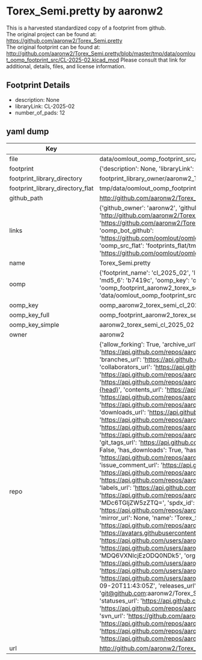 # Torex_Semi.pretty by aaronw2  
This is a harvested standardized copy of a footprint from github.  
The original project can be found at:  
https://github.com/aaronw2/Torex_Semi.pretty  
The original footprint can be found at:
http://github.com/aaronw2/Torex_Semi.pretty/blob/master/tmp/data/oomlout_oomp_footprint_src/CL-2025-02.kicad_mod
Please consult that link for additional, details, files, and license information.  
## Footprint Details
* description: None  
* libraryLink: CL-2025-02  
* number_of_pads: 12  
## yaml dump  
| Key | Value |  
| --- | --- |  
| file | data/oomlout_oomp_footprint_src/Torex_Semi.pretty/CL-2025-02.kicad_mod |  
| footprint | {'description': None, 'libraryLink': 'CL-2025-02', 'number_of_pads': 12} |  
| footprint_library_directory | footprint_library_owner/aaronw2_Torex_Semi.pretty |  
| footprint_library_directory_flat | tmp/data/oomlout_oomp_footprint_src/footprints_flat/aaronw2_torex_semi_cl_2025_02/working |  
| github_path | http://github.com/aaronw2/Torex_Semi.pretty/blob/master/tmp/data/oomlout_oomp_footprint_src/CL-2025-02.kicad_mod |  
| links | {'github_owner': 'aaronw2', 'github_repo_name': 'Torex_Semi.pretty', 'github_src': 'http://github.com/aaronw2/Torex_Semi.pretty/blob/master/tmp/data/oomlout_oomp_footprint_src/CL-2025-02.kicad_mod', 'github_src_repo': 'https://github.com/aaronw2/Torex_Semi.pretty', 'oomp_bot': 'tmp/data/oomlout_oomp_footprint_src/footprints/aaronw2_torex_semi_cl_2025_02/working', 'oomp_bot_github': 'https://github.com/oomlout/oomlout_oomp_footprint_bot/tree/main/tmp/data/oomlout_oomp_footprint_src/footprints/aaronw2_torex_semi_cl_2025_02/working', 'oomp_src_flat': 'footprints_flat/tmp/data/oomlout_oomp_footprint_src/footprints_flat/aaronw2_torex_semi_cl_2025_02/working', 'oomp_src_flat_github': 'https://github.com/oomlout/oomlout_oomp_footprint_src/tree/main/tmp/data/oomlout_oomp_footprint_src/footprints_flat/aaronw2_torex_semi_cl_2025_02/working'} |  
| name | Torex_Semi.pretty |  
| oomp | {'footprint_name': 'cl_2025_02', 'library_name': 'torex_semi', 'md5': 'b7419ce64d4829fedb21605cb5e62749', 'md5_10': 'b7419ce64d', 'md5_5': 'b7419', 'md5_6': 'b7419c', 'oomp_key': 'oomp_aaronw2_torex_semi_cl_2025_02', 'oomp_key_extra': 'oomp_footprint_aaronw2_torex_semi_cl_2025_02', 'oomp_key_full': 'oomp_footprint_aaronw2_torex_semi_cl_2025_02_b7419c', 'oomp_key_simple': 'aaronw2_torex_semi_cl_2025_02', 'original_filename': 'data/oomlout_oomp_footprint_src/Torex_Semi.pretty/CL-2025-02.kicad_mod', 'owner_name': 'aaronw2'} |  
| oomp_key | oomp_aaronw2_torex_semi_cl_2025_02 |  
| oomp_key_full | oomp_footprint_aaronw2_torex_semi_cl_2025_02 |  
| oomp_key_simple | aaronw2_torex_semi_cl_2025_02 |  
| owner | aaronw2 |  
| repo | {'allow_forking': True, 'archive_url': 'https://api.github.com/repos/aaronw2/Torex_Semi.pretty/{archive_format}{/ref}', 'archived': False, 'assignees_url': 'https://api.github.com/repos/aaronw2/Torex_Semi.pretty/assignees{/user}', 'blobs_url': 'https://api.github.com/repos/aaronw2/Torex_Semi.pretty/git/blobs{/sha}', 'branches_url': 'https://api.github.com/repos/aaronw2/Torex_Semi.pretty/branches{/branch}', 'clone_url': 'https://github.com/aaronw2/Torex_Semi.pretty.git', 'collaborators_url': 'https://api.github.com/repos/aaronw2/Torex_Semi.pretty/collaborators{/collaborator}', 'comments_url': 'https://api.github.com/repos/aaronw2/Torex_Semi.pretty/comments{/number}', 'commits_url': 'https://api.github.com/repos/aaronw2/Torex_Semi.pretty/commits{/sha}', 'compare_url': 'https://api.github.com/repos/aaronw2/Torex_Semi.pretty/compare/{base}...{head}', 'contents_url': 'https://api.github.com/repos/aaronw2/Torex_Semi.pretty/contents/{+path}', 'contributors_url': 'https://api.github.com/repos/aaronw2/Torex_Semi.pretty/contributors', 'created_at': '2018-09-05T06:53:51Z', 'default_branch': 'master', 'deployments_url': 'https://api.github.com/repos/aaronw2/Torex_Semi.pretty/deployments', 'description': 'Kicad 5 footprints for Torex Semiconductor', 'disabled': False, 'downloads_url': 'https://api.github.com/repos/aaronw2/Torex_Semi.pretty/downloads', 'events_url': 'https://api.github.com/repos/aaronw2/Torex_Semi.pretty/events', 'fork': False, 'forks': 0, 'forks_count': 0, 'forks_url': 'https://api.github.com/repos/aaronw2/Torex_Semi.pretty/forks', 'full_name': 'aaronw2/Torex_Semi.pretty', 'git_commits_url': 'https://api.github.com/repos/aaronw2/Torex_Semi.pretty/git/commits{/sha}', 'git_refs_url': 'https://api.github.com/repos/aaronw2/Torex_Semi.pretty/git/refs{/sha}', 'git_tags_url': 'https://api.github.com/repos/aaronw2/Torex_Semi.pretty/git/tags{/sha}', 'git_url': 'git://github.com/aaronw2/Torex_Semi.pretty.git', 'has_discussions': False, 'has_downloads': True, 'has_issues': True, 'has_pages': False, 'has_projects': True, 'has_wiki': True, 'homepage': None, 'hooks_url': 'https://api.github.com/repos/aaronw2/Torex_Semi.pretty/hooks', 'html_url': 'https://github.com/aaronw2/Torex_Semi.pretty', 'id': 147473459, 'is_template': False, 'issue_comment_url': 'https://api.github.com/repos/aaronw2/Torex_Semi.pretty/issues/comments{/number}', 'issue_events_url': 'https://api.github.com/repos/aaronw2/Torex_Semi.pretty/issues/events{/number}', 'issues_url': 'https://api.github.com/repos/aaronw2/Torex_Semi.pretty/issues{/number}', 'keys_url': 'https://api.github.com/repos/aaronw2/Torex_Semi.pretty/keys{/key_id}', 'labels_url': 'https://api.github.com/repos/aaronw2/Torex_Semi.pretty/labels{/name}', 'language': None, 'languages_url': 'https://api.github.com/repos/aaronw2/Torex_Semi.pretty/languages', 'license': {'key': 'bsd-2-clause', 'name': 'BSD 2-Clause "Simplified" License', 'node_id': 'MDc6TGljZW5zZTQ=', 'spdx_id': 'BSD-2-Clause', 'url': 'https://api.github.com/licenses/bsd-2-clause'}, 'merges_url': 'https://api.github.com/repos/aaronw2/Torex_Semi.pretty/merges', 'milestones_url': 'https://api.github.com/repos/aaronw2/Torex_Semi.pretty/milestones{/number}', 'mirror_url': None, 'name': 'Torex_Semi.pretty', 'network_count': 0, 'node_id': 'MDEwOlJlcG9zaXRvcnkxNDc0NzM0NTk=', 'notifications_url': 'https://api.github.com/repos/aaronw2/Torex_Semi.pretty/notifications{?since,all,participating}', 'open_issues': 0, 'open_issues_count': 0, 'owner': {'avatar_url': 'https://avatars.githubusercontent.com/u/13844499?v=4', 'events_url': 'https://api.github.com/users/aaronw2/events{/privacy}', 'followers_url': 'https://api.github.com/users/aaronw2/followers', 'following_url': 'https://api.github.com/users/aaronw2/following{/other_user}', 'gists_url': 'https://api.github.com/users/aaronw2/gists{/gist_id}', 'gravatar_id': '', 'html_url': 'https://github.com/aaronw2', 'id': 13844499, 'login': 'aaronw2', 'node_id': 'MDQ6VXNlcjEzODQ0NDk5', 'organizations_url': 'https://api.github.com/users/aaronw2/orgs', 'received_events_url': 'https://api.github.com/users/aaronw2/received_events', 'repos_url': 'https://api.github.com/users/aaronw2/repos', 'site_admin': False, 'starred_url': 'https://api.github.com/users/aaronw2/starred{/owner}{/repo}', 'subscriptions_url': 'https://api.github.com/users/aaronw2/subscriptions', 'type': 'User', 'url': 'https://api.github.com/users/aaronw2'}, 'private': False, 'pulls_url': 'https://api.github.com/repos/aaronw2/Torex_Semi.pretty/pulls{/number}', 'pushed_at': '2018-09-20T11:43:05Z', 'releases_url': 'https://api.github.com/repos/aaronw2/Torex_Semi.pretty/releases{/id}', 'size': 6, 'ssh_url': 'git@github.com:aaronw2/Torex_Semi.pretty.git', 'stargazers_count': 1, 'stargazers_url': 'https://api.github.com/repos/aaronw2/Torex_Semi.pretty/stargazers', 'statuses_url': 'https://api.github.com/repos/aaronw2/Torex_Semi.pretty/statuses/{sha}', 'subscribers_count': 2, 'subscribers_url': 'https://api.github.com/repos/aaronw2/Torex_Semi.pretty/subscribers', 'subscription_url': 'https://api.github.com/repos/aaronw2/Torex_Semi.pretty/subscription', 'svn_url': 'https://github.com/aaronw2/Torex_Semi.pretty', 'tags_url': 'https://api.github.com/repos/aaronw2/Torex_Semi.pretty/tags', 'teams_url': 'https://api.github.com/repos/aaronw2/Torex_Semi.pretty/teams', 'temp_clone_token': None, 'topics': [], 'trees_url': 'https://api.github.com/repos/aaronw2/Torex_Semi.pretty/git/trees{/sha}', 'updated_at': '2019-12-04T14:11:03Z', 'url': 'https://api.github.com/repos/aaronw2/Torex_Semi.pretty', 'visibility': 'public', 'watchers': 1, 'watchers_count': 1, 'web_commit_signoff_required': False} |  
| url | http://github.com/aaronw2/Torex_Semi.pretty |  

